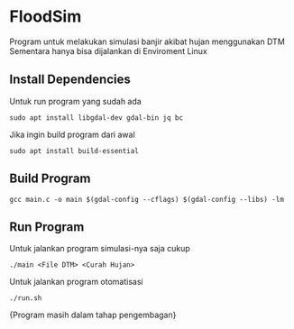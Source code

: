 # FloodSim
Program untuk melakukan simulasi banjir akibat hujan menggunakan DTM<br>
Sementara hanya bisa dijalankan di Enviroment Linux

## Install Dependencies
Untuk run program yang sudah ada
```
sudo apt install libgdal-dev gdal-bin jq bc
```
Jika ingin build program dari awal
```
sudo apt install build-essential
```

## Build Program
```
gcc main.c -o main $(gdal-config --cflags) $(gdal-config --libs) -lm
```

## Run Program
Untuk jalankan program simulasi-nya saja cukup 
```
./main <File DTM> <Curah Hujan>
```

Untuk jalankan program otomatisasi 
```
./run.sh
```
{Program masih dalam tahap pengembagan}<br>



